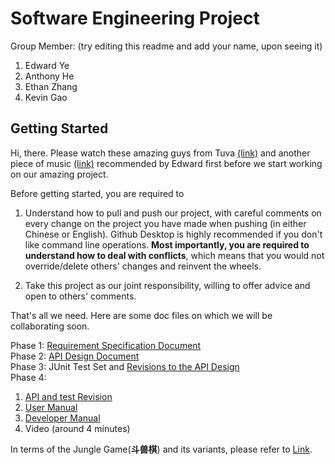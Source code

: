 # Software Engineering Project

Group Member: (try editing this readme and add your name, upon seeing it)

1. Edward Ye
2. Anthony He
3. Ethan Zhang
4. Kevin Gao

## Getting Started

Hi, there. Please watch these amazing guys from Tuva [(link)](https://www.youtube.com/watch?v=-bDntRWfL70) and 
another piece of music [(link)](https://www.youtube.com/watch?v=BRU1o-sCnqY) recommended by Edward first 
before we start working on our amazing project. 

Before getting started, you are required to 

1. Understand how to pull and push our project, with careful comments on every change on the 
project you have made when pushing (in either Chinese or English). Github Desktop is highly recommended if you 
don't like command line operations. **Most importantly, you are required to understand how to 
deal with conflicts**, which means that you would not override/delete others' changes and reinvent the wheels. 


2. Take this project as our joint responsibility, willing to offer advice and open to others' comments.  

That's all we need. Here are some doc files on which we will be collaborating soon. 

Phase 1: [Requirement Specification Document](https://docs.google.com/document/d/1FHJ2V_QZfpAiVPxzHIL-Wg8UxEIY0nZLl1rtVvac5i8/edit?usp=sharing)  
Phase 2: [API Design Document](https://docs.google.com/document/d/17DxQoORduj-6nSCnCfsyIzovcu1E7xcl2DVZd4oHq0c/edit?usp=sharing)  
Phase 3: JUnit Test Set and [Revisions to the API Design](https://docs.google.com/document/d/1bBEOvfmo_a-T20Ug0Z_EOaALATudKr94yJdUQfe97WI/edit?usp=sharing)  
Phase 4: 
1. [API and test Revision](https://docs.google.com/document/d/1vqpjrZECn_EYZOaj-g_TxiI4yO58m8w-kYtKI85QfWk/edit?usp=sharing)
2. [User Manual](https://docs.google.com/document/d/1JE3fOi-wDLmoxJkHFv0VrS4U5Ac7JAF_5eupDwSHs7A/edit?usp=sharing)
3. [Developer Manual](https://docs.google.com/document/d/1fM7ZjxvtYArSgI7EAWV1td9gPPMDGmlRZC2ef2OQqDU/edit?usp=sharing)  
4. Video (around 4 minutes)

In terms of the Jungle Game(**斗兽棋**) and its variants, please refer to [Link](https://zh.wikipedia.org/zh-sg/%E9%AC%A5%E7%8D%B8%E6%A3%8B).

